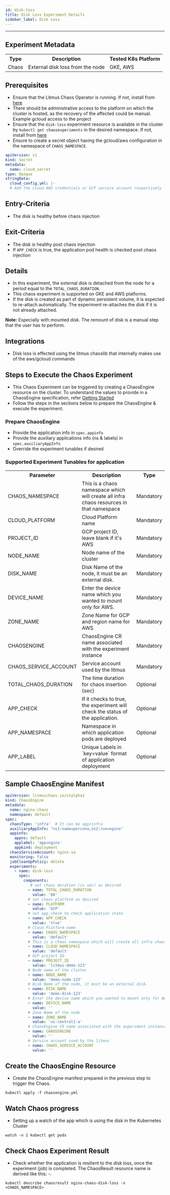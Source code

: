```yaml
---
id: disk-loss
title: Disk Loss Experiment Details
sidebar_label: Disk Loss
---
```

------
## Experiment Metadata

<table>
<tr>
<th> Type </th>
<th> Description  </th>
<th> Tested K8s Platform </th>
</tr>
<tr>
<td> Chaos </td>
<td> External disk loss from the node </td>
<td> GKE, AWS </td>
</tr>
</table>

## Prerequisites
-   Ensure that the Litmus Chaos Operator is running. If not, install from [here](https://github.com/litmuschaos/chaos-operator/blob/master/deploy/operator.yaml)
-   There should be administrative access to the platform on which the cluster is hosted, as the recovery of the affected could be manual. Example gcloud access to the project
-   Ensure that the `disk-loss` experiment resource is available in the cluster by `kubectl get chaosexperiments` in the desired namespace. If not, install from  <a href="https://hub.litmuschaos.io/charts/generic/experiments/disk-loss" target="_blank">here</a>
-   Ensure to create a secret object having the gcloud/aws configuration in the namespace of `CHAOS_NAMESPACE`.

```yaml
apiVersion: v1
kind: Secret
metadata:
  name: cloud_secret
type: Opaque
stringData:
  cloud_config.yml: |-
  # Add the cloud AWS credentials or GCP service account respectively
```

## Entry-Criteria

-   The disk is healthy before chaos injection

## Exit-Criteria

-   The disk is healthy post chaos injection
-   If `APP_CHECK` is true, the application pod health is checked post chaos injection

## Details

-   In this experiment, the external disk is detached from the node for a period equal to the `TOTAL_CHAOS_DURATION`.
-   This chaos experiment is supported on GKE and AWS platforms.
-   If the disk is created as part of dynamic persistent volume, it is expected to re-attach automatically. The experiment re-attaches the disk if it is not already attached.

<b>Note:</b> Especially with mounted disk. The remount of disk is a manual step that the user has to perform. 

## Integrations

-   Disk loss is effected using the litmus chaoslib that internally makes use of the aws/gcloud commands

## Steps to Execute the Chaos Experiment

-   This Chaos Experiment can be triggered by creating a ChaosEngine resource on the cluster. To understand the values to provide in a ChaosEngine specification, refer [Getting Started](getstarted.md/#prepare-chaosengine)
-   Follow the steps in the sections below to prepare the ChaosEngine & execute the experiment.

### Prepare ChaosEngine

-   Provide the application info in `spec.appinfo`
-   Provide the auxiliary applications info (ns & labels) in `spec.auxiliaryAppInfo`
-   Override the experiment tunables if desired

### Supported Experiment Tunables for application

<table>
<tr>
<th> Parameter </th>
<th> Description  </th>
<th> Type </th>
</tr>
<tr>
<td> CHAOS_NAMESPACE </td>
<td> This is a chaos namespace which will create all infra chaos resources in that namespace </td>
<td> Mandatory </td>
</tr>
<tr>
<td> CLOUD_PLATFORM </td>
<td> Cloud Platform name </td>
<td> Mandatory </td>
</tr>
<tr>
<td> PROJECT_ID </td>
<td> GCP project ID, leave blank if it's AWS </td>
<td> Mandatory </td>
</tr>
<tr>
<td> NODE_NAME </td>
<td> Node name of the cluster </td>
<td> Mandatory </td>
</tr>
<tr>
<td> DISK_NAME </td>
<td> Disk Name of the node, it must be an external disk. </td>
<td> Mandatory </td>
</tr>
<tr>
<td> DEVICE_NAME </td>
<td> Enter the device name which you wanted to mount only for AWS. </td>
<td> Mandatory </td>
</tr>
<tr>
<td> ZONE_NAME </td>
<td> Zone Name for GCP and region name for AWS </td>
<td> Mandatory </td>
</tr>
<tr>
<td> CHAOSENGINE </td>
<td> ChaosEngine CR name associated with the experiment instance </td>
<td> Mandatory </td>
</tr>
<tr>
<td> CHAOS_SERVICE_ACCOUNT </td>
<td> Service account used by the litmus </td>
<td> Mandatory </td>
</tr>
<tr>
<td> TOTAL_CHAOS_DURATION </td>
<td> The time duration for chaos insertion (sec) </td>
<td> Optional </td>
</tr>
<tr>
<td> APP_CHECK </td>
<td> If it checks to true, the experiment will check the status of the application. </td>
<td> Optional </td>
</tr>
<tr>
<td> APP_NAMESPACE </td>
<td> Namespace in which application pods are deployed </td>
<td> Optional </td>
</tr>
<tr>
<td> APP_LABEL </td>
<td> Unique Labels in `key=value` format of application deployment </td>
<td> Optional </td>
</tr>
</table>

## Sample ChaosEngine Manifest

```yaml
apiVersion: litmuschaos.io/v1alpha1
kind: ChaosEngine
metadata:
  name: nginx-chaos
  namespace: default
spec:
  chaosType: 'infra'  # It can be app/infra
  auxiliaryAppInfo: "ns1:name=percona,ns2:run=nginx"
  appinfo:
    appns: default
    applabel: 'app=nginx'
    appkind: deployment
  chaosServiceAccount: nginx-sa
  monitoring: false
  jobCleanUpPolicy: delete
  experiments:
    - name: disk-loss
      spec:
        components:
           # set chaos duration (in sec) as desired
          - name: TOTAL_CHAOS_DURATION
            value: '60'
          # set chaos platform as desired
          - name: PLATFORM
            value: 'GCP'
          # set app_check to check application state
          - name: APP_CHECK
            value: 'true'
          # Cloud Platform name
          - name: CHAOS_NAMESPACE
            value: 'default'
          # This is a chaos namespace which will create all infra chaos resources in that namespace
          - name: CLOUD_NAMESPACE
            value: 'default'
          # GCP project ID
          - name: PROJECT_ID
            value: 'litmus-demo-123'
          # Node name of the cluster
          - name: NODE_NAME
            value: 'demo-node-123'
          # Disk Name of the node, it must be an external disk.	
          - name: DISK_NAME
            value: 'demo-disk-123'
          # Enter the device name which you wanted to mount only for AWS.	
          - name: DEVICE_NAME
            value: ''
          # Zone Name of the node	
          - name: ZONE_NAME
            value: 'us-central1-a'
          # ChaosEngine CR name associated with the experiment instance	
          - name: CHAOSENGINE
            value: ''
          # Service account used by the litmus	
          - name: CHAOS_SERVICE_ACCOUNT
            value: ''
```
## Create the ChaosEngine Resource
-   Create the ChaosEngine manifest prepared in the previous step to trigger the Chaos.

`kubectl apply -f chaosengine.yml`

## Watch Chaos progress
-   Setting up a watch of the app which is using the disk in the Kubernetes Cluster

`watch -n 1 kubectl get pods`

## Check Chaos Experiment Result
-   Check whether the application is resilient to the disk loss, once the experiment (job) is completed. The ChaosResult resource name is derived like this: <ChaosEngine-Name>-<ChaosExperiment-Name>.

`kubectl describe chaosresult nginx-chaos-disk-loss -n <CHAOS_NAMESPACE>`
